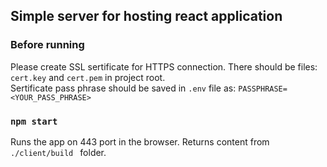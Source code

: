 ## Simple server for hosting react application

### Before running
Please create SSL sertificate for HTTPS connection. 
There should be files: `cert.key` and `cert.pem` in project root. <br>
Sertificate pass phrase should be saved in `.env` file as:
`PASSPHRASE=<YOUR_PASS_PHRASE>`

### `npm start`
Runs the app on 443 port in the browser. Returns content from `./client/build ` folder.<br>
